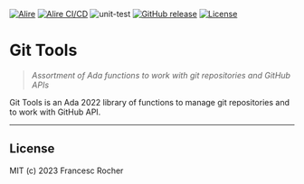 [![Alire](https://img.shields.io/endpoint?url=https://alire.ada.dev/badges/git_tools.json)](https://alire.ada.dev/crates/git_tools.html)
[![Alire CI/CD](https://img.shields.io/endpoint?url=https://alire-crate-ci.ada.dev/badges/git_tools.json)](https://alire-crate-ci.ada.dev/crates/git_tools.html)
![unit-test](https://github.com/rocher/git_tools/actions/workflows/unit-test.yml/badge.svg)
[![GitHub release](https://img.shields.io/github/release/rocher/git_tools.svg)](https://github.com/rocher/git_tools/releases/latest)
[![License](https://img.shields.io/github/license/rocher/git_tools.svg?color=blue)](https://github.com/rocher/git_tools/blob/master/LICENSE)

# Git Tools

> *Assortment of Ada functions to work with git repositories and GitHub APIs*

Git Tools is an Ada 2022 library of functions to manage git repositories and to
work with GitHub API.

---
## License
MIT (c) 2023 Francesc Rocher
